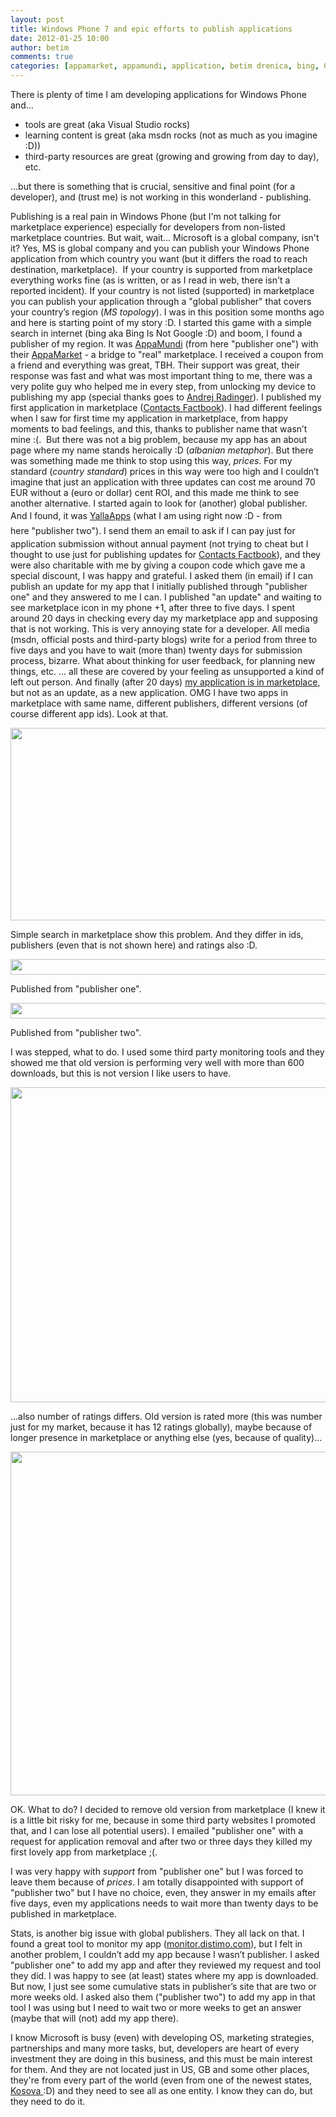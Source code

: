 ```yaml
---
layout: post
title: Windows Phone 7 and epic efforts to publish applications
date: 2012-01-25 10:00
author: betim
comments: true
categories: [appamarket, appamundi, application, betim drenica, bing, Contacts Factbook, distimo, General, global publisher, kosova, Marketplace, microsoft, msdn, publisher, Technology, windows phone, Windows Phone 7, WP7, yallaapps]
---
```

There is plenty of time I am developing applications for Windows Phone and...
<ul>
	<li>tools are great (aka Visual Studio rocks)</li>
	<li>learning content is great (aka msdn rocks (not as much as you imagine :D))</li>
	<li>third-party resources are great (growing and growing from day to day), etc.</li>
</ul>
...but there is something that is crucial, sensitive and final point (for a developer), and (trust me) is not working in this wonderland - publishing.<!--more-->

Publishing is a real pain in Windows Phone (but I'm not talking for marketplace experience) especially for developers from non-listed marketplace countries. But wait, wait... Microsoft is a global company, isn't it? Yes, MS is global company and you can publish your Windows Phone application from which country you want (but it differs the road to reach destination, marketplace).  If your country is supported from marketplace everything works fine (as is written, or as I read in web, there isn't a reported incident). If your country is not listed (supported) in marketplace you can publish your application through a "global publisher" that covers your country’s region (<em>MS topology</em>). I was in this position some months ago and here is starting point of my story :D. I started this game with a simple search in internet (bing aka Bing Is Not Google :D) and boom, I found a publisher of my region. It was <a title="AppaMundi" href="http://appamundi.com/" target="_blank">AppaMundi</a> (from here "publisher one") with their <a title="AppaMarket" href="http://www.appamarket.com/" target="_blank">AppaMarket</a> - a bridge to "real" marketplace. I received a coupon from a friend and everything was great, TBH. Their support was great, their response was fast and what was most important thing to me, there was a very polite guy who helped me in every step, from unlocking my device to publishing my app (special thanks goes to <a title="Andrej Radinger" href="https://twitter.com/#!/andrejrad" target="_blank">Andrej Radinger</a>). I published my first application in marketplace (<a title="Contacts Factbook" href="http://www.windowsphone.com/en-us/apps/da94664d-30f1-4b63-b471-dcbdc3a695e0" target="_blank">Contacts Factbook</a>). I had different feelings when I saw for first time my application in marketplace, from happy moments to bad feelings, and this, thanks to publisher name that wasn’t mine :(.  But there was not a big problem, because my app has an about page where my name stands heroically :D (<em>albanian metaphor</em>). But there was something made me think to stop using this way, <em>prices</em>. For my standard (<em>country standard</em>) prices in this way were too high and I couldn’t imagine that just an application with three updates can cost me around 70 EUR without a (euro or dollar) cent ROI, and this made me think to see another alternative. I started again to look for (another) global publisher. And I found, it was <a title="yallaapps" href="http://www.yallaapps.com/" target="_blank">YallaApps</a> (what I am using right now :D - <span style="line-height:24px;">from here </span><span style="line-height:24px;">"publisher two"</span>). I send them an email to ask if I can pay just for application submission without annual payment (not trying to cheat but I thought to use just for publishing updates for <a title="Contacts Factbook" href="http://www.windowsphone.com/en-us/apps/da94664d-30f1-4b63-b471-dcbdc3a695e0" target="_blank">Contacts Factbook</a>), and they were also charitable with me by giving a coupon code which gave me a special discount, I was happy and grateful. I asked them (in email) if I can publish an update for my app that I initially published through "publisher one" and they answered to me I can. I published "an update" and waiting to see marketplace icon in my phone +1, after three to five days. I spent around 20 days in checking every day my marketplace app and supposing that is not working. This is very annoying state for a developer. All media (msdn, official posts and third-party blogs) write for a period from three to five days and you have to wait (more than) twenty days for submission process, bizarre. What about thinking for user feedback, for planning new things, etc. … all these are covered by your feeling as unsupported a kind of left out person. And finally (after 20 days) <a title="Contacts Factbook" href="http://www.windowsphone.com/en-us/apps/da94664d-30f1-4b63-b471-dcbdc3a695e0" target="_blank">my application is in marketplace</a>, but not as an update, as a new application. OMG I have two apps in marketplace with same name, different publishers, different versions (of course different app ids). Look at that.

<a href="http://blog.betimdrenica.com/wp-content/uploads/2012/01/cfb-pub-01.png"><img class="aligncenter size-full wp-image-286" title="cfb-pub-01" src="http://blog.betimdrenica.com/wp-content/uploads/2012/01/cfb-pub-01.png" alt="" width="640" height="308" /></a>

Simple search in marketplace show this problem. And they differ in ids, publishers (even that is not shown here) and ratings also :D.

<a href="http://blog.betimdrenica.com/wp-content/uploads/2012/01/cfb-pub-02.png"><img class="aligncenter size-full wp-image-287" title="cfb-pub-02" src="http://blog.betimdrenica.com/wp-content/uploads/2012/01/cfb-pub-02.png" alt="" width="640" height="25" /></a>

Published from "publisher one".

<a href="http://blog.betimdrenica.com/wp-content/uploads/2012/01/cfb-pub-03.png"><img class="aligncenter size-full wp-image-288" title="cfb-pub-03" src="http://blog.betimdrenica.com/wp-content/uploads/2012/01/cfb-pub-03.png" alt="" width="640" height="25" /></a>

Published from "publisher two".

I was stepped, what to do. I used some third party monitoring tools and they showed me that old version is performing very well with more than 600 downloads, but this is not version I like users to have.

<a href="http://blog.betimdrenica.com/wp-content/uploads/2012/01/cfb-pub-04.png"><img class="aligncenter size-full wp-image-289" title="cfb-pub-04" src="http://blog.betimdrenica.com/wp-content/uploads/2012/01/cfb-pub-04.png" alt="" width="640" height="504" /></a>

…also number of ratings differs. Old version is rated more (this was number just for my market, because it has 12 ratings globally), maybe because of longer presence in marketplace or anything else (yes, because of quality)…

<a href="http://blog.betimdrenica.com/wp-content/uploads/2012/01/cfb-pub-05.png"><img class="aligncenter size-full wp-image-290" title="cfb-pub-05" src="http://blog.betimdrenica.com/wp-content/uploads/2012/01/cfb-pub-05.png" alt="" width="640" height="550" /></a>

OK. What to do? I decided to remove old version from marketplace (I knew it is a little bit risky for me, because in some third party websites I promoted that, and I can lose all potential users).
I emailed "publisher one" with a request for application removal and after two or three days they killed my first lovely app from marketplace ;(.

I was very happy with <em>support</em> from "publisher one" but I was forced to leave them because of <em>prices</em>. I am totally disappointed with support of "publisher two" but I have no choice, even, they answer in my emails after five days, even my applications needs to wait more than twenty days to be published in marketplace.

Stats, is another big issue with global publishers. They all lack on that. I found a great tool to monitor my app (<a title="Monitor in Distimo" href="http://monitor.distimo.com/" target="_blank">monitor.distimo.com</a>), but I felt in another problem, I couldn’t add my app because I wasn’t publisher. I asked "publisher one" to add my app and after they reviewed my request and tool they did. I was happy to see (at least) states where my app is downloaded. But now, I just see some cumulative stats in publisher’s site that are two or more weeks old. I asked also them ("publisher two") to add my app in that tool I was using but I need to wait two or more weeks to get an answer (maybe that will (not) add my app there).

I know Microsoft is busy (even) with developing OS, marketing strategies, partnerships and many more tasks, but, developers are heart of every investment they are doing in this business, and this must be main interest for them. And they are not located just in US, GB and some other places, they're from every part of the world (even from one of the newest states, <a title="Kosova" href="http://en.wikipedia.org/wiki/Kosovo" target="_blank">Kosova </a>:D) and they need to see all as one entity. I know they can do, but they need to do it.
